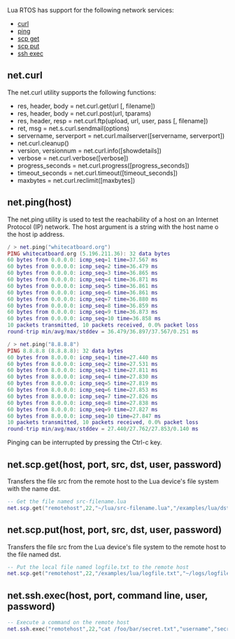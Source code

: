 Lua RTOS has support for the following network services:

* [curl](#curl)
* [ping](#ping)
* [scp get](#netscpgethost-port-src-dst-user-password)
* [scp put](#netscpputhost-port-src-dst-user-password)
* [ssh exec](#netsshexechost-port-command-line-user-password)

## net.curl

The net.curl utility supports the following functions:

* res, header, body = net.curl.get(url [, filename])
* res, header, body = net.curl.post(url, tparams)
* res, header, resp = net.curl.ftp(upload, url, user, pass [, filename])
* ret, msg = net.s.curl.sendmail(options)
* servername, serverport = net.curl.mailserver([servername, serverport])
* net.curl.cleanup()
* version, versionnum = net.curl.info([showdetails])
* verbose = net.curl.verbose([verbose])
* progress_seconds = net.curl.progress([progress_seconds])
* timeout_seconds = net.curl.timeout([timeout_seconds])
* maxbytes = net.curl.reclimit([maxbytes])

## net.ping(host)

The net.ping utility is used to test the reachability of a host on an Internet Protocol (IP) network. The host argument is a string with the host name o the host ip address.

```lua
/ > net.ping("whitecatboard.org")
PING whitecatboard.org (5.196.211.36): 32 data bytes
60 bytes from 0.0.0.0: icmp_seq=1 time=37.567 ms
60 bytes from 0.0.0.0: icmp_seq=2 time=36.479 ms
60 bytes from 0.0.0.0: icmp_seq=3 time=36.865 ms
60 bytes from 0.0.0.0: icmp_seq=4 time=36.871 ms
60 bytes from 0.0.0.0: icmp_seq=5 time=36.861 ms
60 bytes from 0.0.0.0: icmp_seq=6 time=36.861 ms
60 bytes from 0.0.0.0: icmp_seq=7 time=36.880 ms
60 bytes from 0.0.0.0: icmp_seq=8 time=36.859 ms
60 bytes from 0.0.0.0: icmp_seq=9 time=36.873 ms
60 bytes from 0.0.0.0: icmp_seq=10 time=36.858 ms
10 packets transmitted, 10 packets received, 0.0% packet loss
round-trip min/avg/max/stddev = 36.479/36.897/37.567/0.251 ms
```

```lua
/ > net.ping("8.8.8.8")
PING 8.8.8.8 (8.8.8.8): 32 data bytes
60 bytes from 8.0.0.0: icmp_seq=1 time=27.440 ms
60 bytes from 8.0.0.0: icmp_seq=2 time=27.531 ms
60 bytes from 8.0.0.0: icmp_seq=3 time=27.811 ms
60 bytes from 8.0.0.0: icmp_seq=4 time=27.830 ms
60 bytes from 8.0.0.0: icmp_seq=5 time=27.819 ms
60 bytes from 8.0.0.0: icmp_seq=6 time=27.853 ms
60 bytes from 8.0.0.0: icmp_seq=7 time=27.826 ms
60 bytes from 8.0.0.0: icmp_seq=8 time=27.838 ms
60 bytes from 8.0.0.0: icmp_seq=9 time=27.827 ms
60 bytes from 8.0.0.0: icmp_seq=10 time=27.847 ms
10 packets transmitted, 10 packets received, 0.0% packet loss
round-trip min/avg/max/stddev = 27.440/27.762/27.853/0.140 ms
```

Pinging can be interrupted by pressing the Ctrl-c key.

## net.scp.get(host, port, src, dst, user, password)

Transfers the file src from the remote host to the Lua device's file system with the name dst.

```lua
-- Get the file named src-filename.lua
net.scp.get("remotehost",22,"~/lua/src-filename.lua","/examples/lua/dst-filename.lua","username","secretpass")
```

## net.scp.put(host, port, src, dst, user, password)

Transfers the file src from the Lua device's file system to the remote host to the file named dst.

```lua
-- Put the local file named logfile.txt to the remote host
net.scp.get("remotehost",22,"/examples/lua/logfile.txt","~/logs/logfile.txt","username","secretpass")
```

## net.ssh.exec(host, port, command line, user, password)

```lua
-- Execute a command on the remote host
net.ssh.exec("remotehost",22,"cat /foo/bar/secret.txt","username","secretpass")
```

